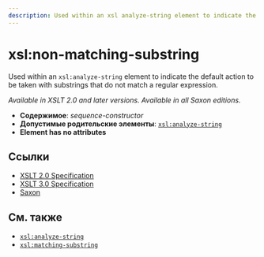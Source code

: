 ```yaml
---
description: Used within an xsl analyze-string element to indicate the default action to be taken with substrings that do not match a regular expression
---
```


# xsl:non-matching-substring

Used within an `xsl:analyze-string` element to indicate the default action to be taken with substrings that do not match a regular expression.

_Available in XSLT 2.0 and later versions. Available in all Saxon editions._

-   **Содержимое**: _sequence-constructor_
-   **Допустимые родительские элементы**: [`xsl:analyze-string`](xsl-analyze-string.md)
-   **Element has no attributes**

## Ссылки

-   [XSLT 2.0 Specification](http://www.w3.org/TR/xslt20/#element-non-matching-substring)
-   [XSLT 3.0 Specification](http://www.w3.org/TR/xslt-30/#element-non-matching-substring)
-   [Saxon](https://www.saxonica.com/html/documentation/xsl-elements/non-matching-substring.html)

## См. также

-   [`xsl:analyze-string`](xsl-analyze-string.md)
-   [`xsl:matching-substring`](xsl-matching-substring.md)
